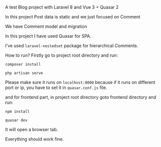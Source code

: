 A test Blog project with Laravel 8 and Vue 3 + Quasar 2

In this project Post data is static and we just focused on Comment

We have Comment model and migration

In this project I have used Quasar for SPA.

I've used `laravel-nestedset` package for hierarchical Comments.

How to run?
Firstly go to project root directory and run:

```
composer install

php artisan serve
```

Please make sure it runs on `localhost:8000` because if it runs on different port or ip, you have to set it in `quasar.conf.js` file.

and for frontend part, in project root directory goto frontend directory and run:


```
npm install

quasar dev
```

It will open a browser tab.

Everything should work fine.

